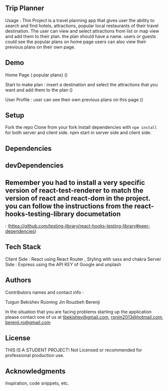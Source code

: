 ## Trip Planner 

Usage : 
This Project is a travel planning app that gives user the ability to search and find hotels, attractions, popular local restaurants of their travel destination.
The user can view and select attractions from list or map view and add them to their plan.  the plan should have a name. 
users or guests could see the popular plans on home page 
users can also view their previous plans on their own page.


## Demo
Home Page ( popular plans)
()

Start to make plan : insert a destination and select the attractions that you want and add them to the plan
()

User Profile :  user can see their own previous plans on this page
()

## Setup

Fork the repo
Clone from your fork
Install dependencies with `npm install` for both server and client side.
npm start in server side and client side. 



## Dependencies



## devDependencies




## Remember you had to install a very specific version of react-test-renderer to match the version of react and react-dom in the project. you can follow the instructions from the react-hooks-testing-library documetation 
: (https://github.com/testing-library/react-hooks-testing-library#peer-dependencies)


## Tech Stack 
Client Side : React using React Router , Styling with sass and chakra
Server Side : Express
using the API KEY of Google and unplash

## Authors
Contributors names and contact info :

Tuigun Bekishev
Ruoning Jin
Rouzbeh Berenji

In the situation that you are facing problems starting up the application please contact one of us  at tbekishev@gmail.com, ronjin2013@hotmail.com, berenji.ro@gmail.com

## License
THIS IS A STUDENT PROJECT! Not Licensed or recommended for professional production use.

## Acknowledgments
Inspiration, code snippets, etc.







